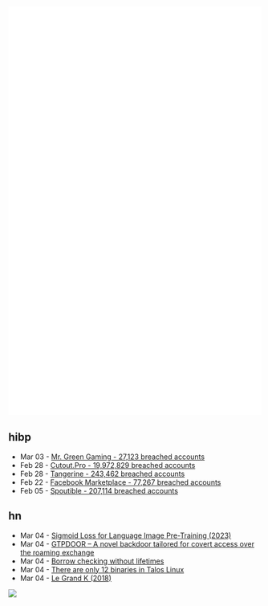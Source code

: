 ![Metrics](https://raw.githubusercontent.com/phixion/phixion/master/metrics.svg)

## hibp

<!--
for https://github.com/phixion/phixion/blob/main/.github/workflows/feeds.yml
-->
<!--START_SECTION:haveibeenpwnd-->
- Mar 03 - [Mr. Green Gaming - 27,123 breached accounts](https://haveibeenpwned.com/PwnedWebsites#MrGreenGaming)
- Feb 28 - [Cutout.Pro - 19,972,829 breached accounts](https://haveibeenpwned.com/PwnedWebsites#CutoutPro)
- Feb 28 - [Tangerine - 243,462 breached accounts](https://haveibeenpwned.com/PwnedWebsites#Tangerine)
- Feb 22 - [Facebook Marketplace - 77,267 breached accounts](https://haveibeenpwned.com/PwnedWebsites#FacebookMarketplace)
- Feb 05 - [Spoutible - 207,114 breached accounts](https://haveibeenpwned.com/PwnedWebsites#Spoutible)
<!--END_SECTION:haveibeenpwnd-->

## hn

<!--
for https://github.com/phixion/phixion/blob/main/.github/workflows/feeds.yml
-->
<!--START_SECTION:hn-->
- Mar 04 - [Sigmoid Loss for Language Image Pre-Training (2023)](https://arxiv.org/abs/2303.15343)
- Mar 04 - [GTPDOOR – A novel backdoor tailored for covert access over the roaming exchange](https://doubleagent.net/telecommunications/backdoor/gtp/2024/02/27/GTPDOOR-COVERT-TELCO-BACKDOOR)
- Mar 04 - [Borrow checking without lifetimes](https://smallcultfollowing.com/babysteps/blog/2024/03/04/borrow-checking-without-lifetimes/)
- Mar 04 - [There are only 12 binaries in Talos Linux](https://www.siderolabs.com/blog/there-are-only-12-binaries-in-talos-linux/)
- Mar 04 - [Le Grand K (2018)](https://www.atlasobscura.com/places/le-grand-k)
<!--END_SECTION:hn-->

<!--
for https://yhype.me
-->
![](https://hit.yhype.me/github/profile?user_id=13013670)
